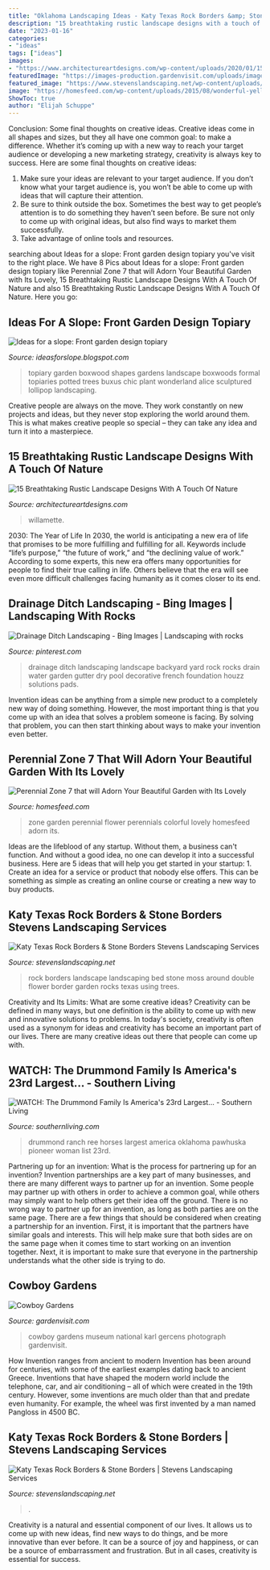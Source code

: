 ```yaml
---
title: "Oklahoma Landscaping Ideas - Katy Texas Rock Borders &amp; Stone Borders"
description: "15 breathtaking rustic landscape designs with a touch of nature"
date: "2023-01-16"
categories:
- "ideas"
tags: ["ideas"]
images:
- "https://www.architectureartdesigns.com/wp-content/uploads/2020/01/15-Breathtaking-Rustic-Landscape-Designs-With-A-Touch-Of-Nature-6.jpg"
featuredImage: "https://images-production.gardenvisit.com/uploads/images/17386/national_cowboy_museum_original.jpg"
featured_image: "https://www.stevenslandscaping.net/wp-content/uploads/2015/04/HPIM2945_1_0169.jpg"
image: "https://homesfeed.com/wp-content/uploads/2015/08/wonderful-yelllow-perennials-for-zone-7-for-garden-ideas.jpg"
ShowToc: true
author: "Elijah Schuppe"
---
```



Conclusion: Some final thoughts on creative ideas.
Creative ideas come in all shapes and sizes, but they all have one common goal: to make a difference. Whether it’s coming up with a new way to reach your target audience or developing a new marketing strategy, creativity is always key to success. Here are some final thoughts on creative ideas: 
1. Make sure your ideas are relevant to your target audience. If you don’t know what your target audience is, you won’t be able to come up with ideas that will capture their attention. 
2. Be sure to think outside the box. Sometimes the best way to get people’s attention is to do something they haven’t seen before. Be sure not only to come up with original ideas, but also find ways to market them successfully. 
3. Take advantage of online tools and resources.

	

		
searching about Ideas for a slope: Front garden design topiary you've visit to the right place. We have 8 Pics about Ideas for a slope: Front garden design topiary like Perennial Zone 7 that will Adorn Your Beautiful Garden with Its Lovely, 15 Breathtaking Rustic Landscape Designs With A Touch Of Nature and also 15 Breathtaking Rustic Landscape Designs With A Touch Of Nature. Here you go:
		
    
## Ideas For A Slope: Front Garden Design Topiary

<img loading=lazy src="http://squaresixgifts.com/blog/wp-content/uploads/2010/01/2697760777_a1f3e27a2d_b.jpg" onerror="this.onerror=null;this.src='https://tse4.mm.bing.net/th?id=OIP.CKqcLcV4odSaBdJf9ci0xgHaG7&amp;pid=15.1';" alt="Ideas for a slope: Front garden design topiary">

_Source: ideasforslope.blogspot.com_

>topiary garden boxwood shapes gardens landscape boxwoods formal topiaries potted trees buxus chic plant wonderland alice sculptured lollipop landscaping. 

	

Creative people are always on the move. They work constantly on new projects and ideas, but they never stop exploring the world around them. This is what makes creative people so special – they can take any idea and turn it into a masterpiece.

    
## 15 Breathtaking Rustic Landscape Designs With A Touch Of Nature

<img loading=lazy src="https://www.architectureartdesigns.com/wp-content/uploads/2020/01/15-Breathtaking-Rustic-Landscape-Designs-With-A-Touch-Of-Nature-6.jpg" onerror="this.onerror=null;this.src='https://tse4.mm.bing.net/th?id=OIP.w1ot7QSFCm-hpZyiRFMnEgHaLH&amp;pid=15.1';" alt="15 Breathtaking Rustic Landscape Designs With A Touch Of Nature">

_Source: architectureartdesigns.com_

>willamette. 

	

2030: The Year of Life
In 2030, the world is anticipating a new era of life that promises to be more fulfilling and fulfilling for all. Keywords include “life’s purpose,” “the future of work,” and “the declining value of work.” According to some experts, this new era offers many opportunities for people to find their true calling in life. Others believe that the era will see even more difficult challenges facing humanity as it comes closer to its end.

    
## Drainage Ditch Landscaping - Bing Images | Landscaping With Rocks

<img loading=lazy src="https://i.pinimg.com/originals/bb/04/e1/bb04e1df04ba53529e2f11cbb60e9d38.jpg" onerror="this.onerror=null;this.src='https://tse3.mm.bing.net/th?id=OIP.Qs_aARfQTSKOF1hnLMM3YgAAAA&amp;pid=15.1';" alt="Drainage Ditch Landscaping - Bing Images | Landscaping with rocks">

_Source: pinterest.com_

>drainage ditch landscaping landscape backyard yard rock rocks drain water garden gutter dry pool decorative french foundation houzz solutions pads. 

	

Invention ideas can be anything from a simple new product to a completely new way of doing something. However, the most important thing is that you come up with an idea that solves a problem someone is facing. By solving that problem, you can then start thinking about ways to make your invention even better.

    
## Perennial Zone 7 That Will Adorn Your Beautiful Garden With Its Lovely

<img loading=lazy src="https://homesfeed.com/wp-content/uploads/2015/08/wonderful-yelllow-perennials-for-zone-7-for-garden-ideas.jpg" onerror="this.onerror=null;this.src='https://tse1.mm.bing.net/th?id=OIP.cL4FheEHCCxDf2CiJ7w3rQHaE7&amp;pid=15.1';" alt="Perennial Zone 7 that will Adorn Your Beautiful Garden with Its Lovely">

_Source: homesfeed.com_

>zone garden perennial flower perennials colorful lovely homesfeed adorn its. 

	

Ideas are the lifeblood of any startup. Without them, a business can't function. And without a good idea, no one can develop it into a successful business. Here are 5 ideas that will help you get started in your startup: 1. Create an idea for a service or product that nobody else offers. This can be something as simple as creating an online course or creating a new way to buy products. 
    
## Katy Texas Rock Borders &amp; Stone Borders Stevens Landscaping Services

<img loading=lazy src="https://www.stevenslandscaping.net/wp-content/uploads/2015/04/work-08_disc._no._1-088.jpg" onerror="this.onerror=null;this.src='https://tse1.mm.bing.net/th?id=OIP.DrjuAwnrPfHiG3wa5ag50wHaFh&amp;pid=15.1';" alt="Katy Texas Rock Borders &amp; Stone Borders Stevens Landscaping Services">

_Source: stevenslandscaping.net_

>rock borders landscape landscaping bed stone moss around double flower border garden rocks texas using trees. 

	

Creativity and Its Limits: What are some creative ideas?
Creativity can be defined in many ways, but one definition is the ability to come up with new and innovative solutions to problems. In today's society, creativity is often used as a synonym for ideas and creativity has become an important part of our lives. There are many creative ideas out there that people can come up with.

    
## WATCH: The Drummond Family Is America&#039;s 23rd Largest... - Southern Living

<img loading=lazy src="https://img1.southernliving.timeinc.net/sites/default/files/styles/4_3_horizontal_-_1200x900/public/image/2017/05/main/ree_drummond_horses_on_ranch.jpg?itok=jW8Dio6Y" onerror="this.onerror=null;this.src='https://tse3.mm.bing.net/th?id=OIP.SXF5aojCmOlOU57gdc4G9wHaE7&amp;pid=15.1';" alt="WATCH: The Drummond Family Is America&#039;s 23rd Largest... - Southern Living">

_Source: southernliving.com_

>drummond ranch ree horses largest america oklahoma pawhuska pioneer woman list 23rd. 

	

Partnering up for an invention: What is the process for partnering up for an invention?
Invention partnerships are a key part of many businesses, and there are many different ways to partner up for an invention. Some people may partner up with others in order to achieve a common goal, while others may simply want to help others get their idea off the ground. There is no wrong way to partner up for an invention, as long as both parties are on the same page.
There are a few things that should be considered when creating a partnership for an invention. First, it is important that the partners have similar goals and interests. This will help make sure that both sides are on the same page when it comes time to start working on an invention together. Next, it is important to make sure that everyone in the partnership understands what the other side is trying to do.

    
## Cowboy Gardens

<img loading=lazy src="https://images-production.gardenvisit.com/uploads/images/17386/national_cowboy_museum_original.jpg" onerror="this.onerror=null;this.src='https://tse2.mm.bing.net/th?id=OIP.1FV8rAVbhw3r8phG3c8D4wHaFj&amp;pid=15.1';" alt="Cowboy Gardens">

_Source: gardenvisit.com_

>cowboy gardens museum national karl gercens photograph gardenvisit. 

	

How Invention ranges from ancient to modern
Invention has been around for centuries, with some of the earliest examples dating back to ancient Greece. Inventions that have shaped the modern world include the telephone, car, and air conditioning – all of which were created in the 19th century. However, some inventions are much older than that and predate even humanity. For example, the wheel was first invented by a man named Pangloss in 4500 BC.

    
## Katy Texas Rock Borders &amp; Stone Borders | Stevens Landscaping Services

<img loading=lazy src="https://www.stevenslandscaping.net/wp-content/uploads/2015/04/HPIM2945_1_0169.jpg" onerror="this.onerror=null;this.src='https://tse4.mm.bing.net/th?id=OIP.qUh6_iP8CT6EUcmMjAmY5wHaFh&amp;pid=15.1';" alt="Katy Texas Rock Borders &amp; Stone Borders | Stevens Landscaping Services">

_Source: stevenslandscaping.net_

>. 

	

Creativity is a natural and essential component of our lives. It allows us to come up with new ideas, find new ways to do things, and be more innovative than ever before. It can be a source of joy and happiness, or can be a source of embarrassment and frustration. But in all cases, creativity is essential for success.

